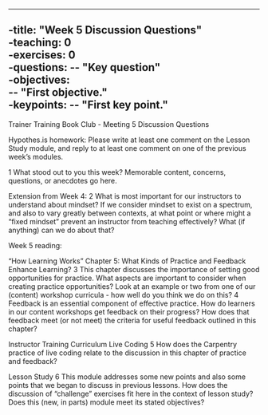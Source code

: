 ----	
-title: "Week 5 Discussion Questions"	
-teaching: 0	
-exercises: 0	
-questions:	
-- "Key question"	
-objectives:	
-- "First objective."	
-keypoints:	
-- "First key point."	
----

Trainer Training Book Club - Meeting 5
Discussion Questions

Hypothes.is homework: 
Please write at least one comment on the Lesson Study module, and reply to at least one comment on one of the previous week’s modules.

1 What stood out to you this week? Memorable content, concerns, questions, or anecdotes go here. 

Extension from Week 4:
2 What is most important for our instructors to understand about mindset? If we consider mindset to exist on a spectrum, and also to vary greatly between contexts, at what point or where might a “fixed mindset” prevent an instructor from teaching effectively? What (if anything) can we do about that?

Week 5 reading: 

“How Learning Works”
Chapter 5: What Kinds of Practice and Feedback Enhance Learning?
3 This chapter discusses the importance of setting good opportunities for practice. What aspects are important to consider when creating practice opportunities? Look at an example or two from one of our (content) workshop curricula - how well do you think we do on this?
4 Feedback is an essential component of effective practice. How do learners in our content workshops get feedback on their progress? How does that feedback meet (or not meet) the criteria for useful feedback outlined in this chapter?

Instructor Training Curriculum
Live Coding
5 How does the Carpentry practice of live coding relate to the discussion in this chapter of practice and feedback?

Lesson Study
6 This module addresses some new points and also some points that we began to discuss in previous lessons. How does the discussion of “challenge” exercises fit here in the context of lesson study? Does this (new, in parts) module meet its stated objectives?

